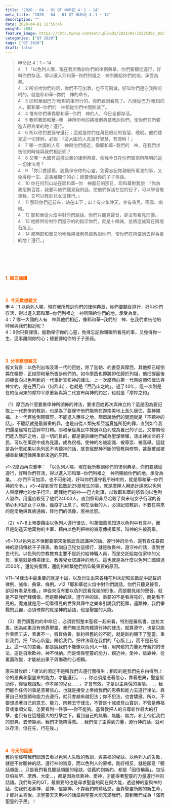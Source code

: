 ```yaml
---
title: "2020 - 04 - 01 QT 申命記 4：1 ~ 14"
meta_title: "2020 - 04 - 01 QT 申命記 4：1 ~ 14"
description: ""
date: 2020-04-01 12:55:45
weight: 7883
feature_image: https://cmtc.tw/wp-content/uploads/2022/03/15235392_10211799862337740_180693556567566654_o-1.webp
categories: ["QT 2020"]
tags: ["QT 2020"]
draft: false
---
```


<blockquote>申命記 4：1 ~ 14<br />
4：1 「以色列人哪，現在我所教訓你們的律例典章，你們要聽從遵行，好叫你們存活，得以進入耶和華─你們列祖之　神所賜給你們的地，承受為業。<br />
4：2 所吩咐你們的話，你們不可加添，也不可刪減，好叫你們遵守我所吩咐的，就是耶和華─你們　神的命令。<br />
4：3 耶和華因巴力‧毗珥的事所行的，你們親眼看見了。凡隨從巴力‧毗珥的人，耶和華─你們的　神都從你們中間除滅了。<br />
4：4 惟有你們專靠耶和華─你們　神的人，今日全都存活。<br />
4：5 我照著耶和華─我　神所吩咐的將律例典章教訓你們，使你們在所要進去得為業的地上遵行。<br />
4：6 所以你們要謹守遵行；這就是你們在萬民眼前的智慧、聰明。他們聽見這一切律例，必說：『這大國的人真是有智慧，有聰明！』<br />
4：7 哪一大國的人有　神與他們相近，像耶和華─我們的　神、在我們求告他的時候與我們相近呢？<br />
4：8 又哪一大國有這樣公義的律例典章、像我今日在你們面前所陳明的這一切律法呢？<br />
4：9 「你只要謹慎，殷勤保守你的心靈，免得忘記你親眼所看見的事，又免得你一生、這事離開你的心；總要傳給你的子子孫孫。<br />
4：10 你在何烈山站在耶和華─你　神面前的那日，耶和華對我說：『你為我招聚百姓，我要叫他們聽見我的話，使他們存活在世的日子，可以學習敬畏我，又可以教訓兒女這樣行。』<br />
4：11 那時你們近前來，站在山下；山上有火焰沖天，並有昏黑、密雲、幽暗。<br />
4：12 耶和華從火焰中對你們說話，你們只聽見聲音，卻沒有看見形像。<br />
4：13 他將所吩咐你們當守的約指示你們，就是十條誡，並將這誡寫在兩塊石版上。<br />
4：14 那時耶和華又吩咐我將律例典章教訓你們，使你們在所要過去得為業的地上遵行。」</blockquote><br />
&nbsp;<br />
<br />
&nbsp;<br />
<br />
<span style="color: #ff6600;"><strong>1. </strong><strong>經文誦讀</strong></span><br />
<br />
<span style="color: #ff6600;"><strong> </strong></span><br />
<br />
<span style="color: #ff6600;"><strong>2. 今天默想</strong><strong>經文<br />
</strong></span>申 4：1 以色列人哪，現在我所教訓你們的律例典章，你們要聽從遵行，好叫你們存活，得以進入耶和華─你們列祖之　神所賜給你們的地，承受為業。<br />
4：7 哪一大國的人有　神與他們相近，像耶和華─我們的　神、在我們求告他的時候與我們相近呢？<br />
4：9你只要謹慎，殷勤保守你的心靈，免得忘記你親眼所看見的事，又免得你一生、這事離開你的心；總要傳給你的子子孫孫。<br />
<br />
&nbsp;<br />
<br />
<span style="color: #ff6600;"><strong>3. 分享默想經文<br />
</strong></span>經文背景：以色列出埃及第一代的百姓，除了迦勒、約書亞與摩西，其他都已經倒斃在曠野，正如耶和華所告訴他們的。如今摩西也即將卸任歸於列祖，他把握最後的機會向以色列新的一代重新宣布神的律法。上一次摩西向第一代百姓頒佈律法與神立約，是在西乃山（何烈山），也就是「西乃山之約」。過了40年，這一次則是在約但河東的摩押平原重新與第二代宣布與神的約定，也就是「摩押之約」<br />
<br />
（1）摩西為什麼要重申神所頒佈的律法，要求百姓再次與神立約？這是因為要記取上一代悲慘的教訓，也是為了要保守他們能夠在迦南美地上長久居住，蒙神賜福。上一代百姓倒斃曠野，不能進入應許之地，簡單說他們的問題就是「不聽神的話」，不聽話就是最嚴重的罪，也是自從人類先祖亞當夏娃所犯的罪，直到如今我們還是經常在這罪中打轉。耶和華從萬民中揀選以色列成為自己的子民，又帶領他們進入應許之地，這一切的目的，都是要訓練他們成為聖潔榮耀，活出神生命的子民，可以在萬民中成為見證，成為祝福，使神的名被認識、被尊崇、被高舉。這就是為什麼如果以色列民不肯聽神的話，就會經歷神不斷的管教與修剪，甚至被滅被擄重新揀選餘民重新來過的原因。<br />
<br />
v1~2摩西再次重申： 「以色列人哪，現在我所教訓你們的律例典章，你們要聽從遵行，好叫你們存活，得以進入耶和華─你們列祖之　神所賜給你們的地，承受為業。…你們不可加添，也不可刪減，好叫你們遵守我所吩咐的，就是耶和華─你們　神的命令。」v3~4提到曾在民數記25章發生的事，就是摩押人用詭計誘惑以色列人與摩押地的女子行淫，跪拜她們的神──巴力毗珥，以致耶和華的怒氣向以色列人發作，用瘟疫殺死了他們24000人。直到祭司非尼哈殺了與米甸女子行淫的首領心利和那女子以後，瘟疫才止息了。現在活著的人，必須記取教訓，不要在將來的迦南地與異族通婚，拜他們的偶像，惹神忿怒。<br />
<br />
（2）v7~8上帝要藉由以色列人遵行律法，叫萬國萬民知道以色列中有真神，而且是創造天地萬物的主宰，藉由以色列把神的旨意傳揚萬邦，叫神的名被高舉。<br />
<br />
v9~10以色列民不但都要前來聚集認真認識神的話、遵行神的命令，還有責任要把神的話語傳給子子孫孫，教訓自己兒女這樣行，就是敬畏神，遵守神的話，直到世世代代。以色列的宗教教育主要不是託付給神職人員，而是交託給每位家中的父母，家庭就是傳揚律法，教導兒女認識神的地方。這也就是為什麼以色列亡國超過2500年，還能夠復國，還能夠維繫他們信仰最重要的原因。<br />
<br />
V11~14律法中最重要的就是十誡，以及衍生出來各種在利未記和民數記中記載的律例、誡命、典章、條例。v12「耶和華從火焰中對你們說話，你們只聽見聲音，卻沒有看見形像。」神從來沒有要以色列民看見祂的形象，而是聽見祂的聲音，就是不要我們拜偶像，而是聽神的話，遵守神的話。重要的不是看得見的，而是看不見的。魔鬼就是用一切看得見的世界與罪中之樂來引誘我們犯罪，遠離神，我們爭戰的武器，必須倚靠的就是神的話語，也是聖靈的大能。<br />
<br />
（3）我們讀舊約的申命記 ，必須對照整本聖經一起來看，特別是羅馬書、加拉太書。因為如果沒有倚靠聖靈，我們無法靠肉體遵行神的律法，就算遵守，也是只能作表面工夫，表裏不一，假冒偽善。新約與舊約的不同，就是新約賜下了聖靈，重新我們，把「新心新靈」賜給我們，把律法寫在我們的「心版上」，而不是石版上。這一切的意義，都是說我們不能像以色列人一樣，用肉體的力量死守舊約的律法，這是自欺欺神，神不悅納。而是倚靠聖靈的能力，親近神，愛神，信靠神，從裏面改變，才能結出果子與悔改的心相稱。<br />
<br />
康來昌牧師：「律法的頒定不是叫我們去遵行而得生；相反的是我們先白白得到上帝的恩典和聖靈來的能力，才能遵行。…，你必須是憑著信心，靠著恩典，聖靈幫助你，你循規蹈矩，作孝順的兒女……，才會有效，才是討主喜悅的事情。…，我們能作任何的事是憑著信心，也就是接受上帝給我們的恩典和能力去遵行律法。靠著自己的意願和能力去遵行，就只會越來越犯法；你不犯法，也會驕傲。所以，不要想憑著自己的意志、能力、肉體去守律法，不管是十誡或登山寶訓，不管是傳福音或孝順父母，怎要看到一件事──你不能夠。基督教把人的自尊新作最大的打擊，也只有在這種最大的打擊之下，看到自己的無助、無能、無力，和上帝給我們的恩典，去倚靠祂，我們才能夠得救。…我們信了主得到力量，遵行神的話，就可以存活。信在先，行在後。」<br />
<br />
<span style="color: #ff6600;"><strong> </strong></span><br />
<br />
<span style="color: #ff6600;"><strong>4. 今天的回應<br />
</strong></span>舊約聖經帶我們回頭去看以色列人失敗的教訓，與蒙福的秘訣。以色列人的失敗，就是不肯聽神的話，遵行神的旨意，而以色列人的蒙福，剛好相反，就是願意「聽話順服」。只是我們看見聽話順服的秘訣，從舊約到新約，都是「因信稱義」。包括亞伯拉罕、摩西、大衛…，都是因為信靠神、愛神，才能得著聖靈的力量遵行神的話語。我們每天的QT，最重要的也是尋求聖靈的同在與大能，透過神的靈與神的話，使我們渴慕神、愛神、信靠神，不靠我們肉體私慾，全靠聖靈所賜的新生命，才能討主喜悅。求聖靈天天用神的話語與聖靈大能充滿我們，直到我們成為「滿有聖靈的子民」！<br />
<br />
&nbsp;
        
